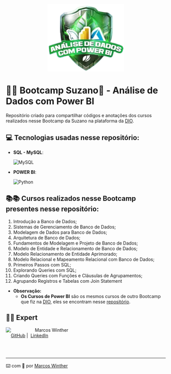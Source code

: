 <p align="center">
    <img width="240" src=".github/assets/bootcamp_suzano.png">
</p>

# 👨‍💻 Bootcamp Suzano🍃 - Análise de Dados com Power BI

Repositório criado para compartilhar códigos e anotações dos cursos realizados nesse Bootcamp da Suzano na plataforma da [DIO](https://www.dio.me/).


## 💻 Tecnologias usadas nesse repositório:

- **SQL - MySQL**:
   <div>
      <img alt="MySQL" src="https://img.shields.io/badge/MySQL-005C84?style=for-the-badge&logo=mysql&logoColor=white">
   </div>
   
- **POWER BI**:
   <div>
      <img alt="Python" src="https://img.shields.io/badge/PowerBI-F2C811?style=for-the-badge&logo=Power%20BI&logoColor=white">
   </div>


## 📚📚 Cursos realizados nesse Bootcamp presentes nesse repositório:

1. Introdução a Banco de Dados;
2. Sistemas de Gerenciamento de Banco de Dados;
3. Modelagem de Dados para Banco de Dados;
4. Arquitetura de Banco de Dados;
5. Fundamentos de Modelagem e Projeto de Banco de Dados;
6. Modelo de Entidade e Relacionamento de Banco de Dados;
7. Modelo Relacionamento de Entidade Aprimorado;
8. Modelo Relacional e Mapeamento Relacional com Banco de Dados;
9. Primeiros Passos com SQL;
10. Explorando Queries com SQL;
11. Criando Queries com Funções e Cláusulas de Agrupamentos;
12. Agrupando Registros e Tabelas com Join Statement


- **Observação:** 
   - **Os Cursos de Power BI** são os mesmos cursos de outro Bootcamp que fiz na [DIO](https://www.dio.me/), eles se encontram nesse [repositório](https://github.com/MarcosWinther/bootcamp-nttdata-engenharia-de-dados-com-python).


## 👨‍💻 Expert

<p>
    <img 
      align=left 
      margin=10 
      width=80 
      src="https://avatars.githubusercontent.com/u/44624583?v=4"
    />
    <p>&nbsp&nbsp&nbspMarcos Winther<br>
    &nbsp&nbsp&nbsp
    <a href="https://github.com/MarcosWinther">
    GitHub</a>&nbsp;|&nbsp;
    <a href="https://www.linkedin.com/in/marcoswinthersilva/">LinkedIn</a>
    </p>
</p>
<br/><br/>

---

⌨️ com 💜 por [Marcos Winther](https://github.com/MarcosWinther)

